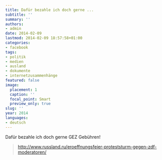 ```yaml
---
title: Dafür bezahle ich doch gerne ...
subtitle: ''
summary: ''
authors:
- admin
date: 2014-02-09
lastmod: 2014-02-09 18:57:58+01:00
categories:
- facebook
tags:
- politik
- medien
- ausland
- dokumente
- internetzusammenhänge
featured: false
image:
  placement: 1
  caption: ''
  focal_point: Smart
  preview_only: true
slug: ''
year: 2014
languages:
- deutsch
---
```


Dafür bezahle ich doch gerne GEZ Gebühren!
> http://www.russland.ru/eroeffnungsfeier-proteststurm-gegen-zdf-moderatoren/